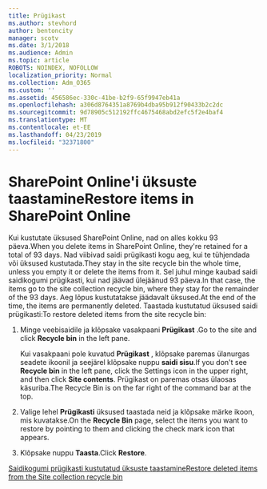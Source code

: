 ```yaml
---
title: Prügikast
ms.author: stevhord
author: bentoncity
manager: scotv
ms.date: 3/1/2018
ms.audience: Admin
ms.topic: article
ROBOTS: NOINDEX, NOFOLLOW
localization_priority: Normal
ms.collection: Adm_O365
ms.custom: ''
ms.assetid: 456586ec-330c-41be-b2f9-65f9947eb41a
ms.openlocfilehash: a306d8764351a8769b4dba95b912f90433b2c2dc
ms.sourcegitcommit: 9d78905c512192ffc4675468abd2efc5f2e4baf4
ms.translationtype: MT
ms.contentlocale: et-EE
ms.lasthandoff: 04/23/2019
ms.locfileid: "32371800"
---
```

# <a name="restore-items-in-sharepoint-online"></a><span data-ttu-id="6a676-102">SharePoint Online'i üksuste taastamine</span><span class="sxs-lookup"><span data-stu-id="6a676-102">Restore items in SharePoint Online</span></span>

<span data-ttu-id="6a676-103">Kui kustutate üksused SharePoint Online, nad on alles kokku 93 päeva.</span><span class="sxs-lookup"><span data-stu-id="6a676-103">When you delete items in SharePoint Online, they're retained for a total of 93 days.</span></span> <span data-ttu-id="6a676-104">Nad viibivad saidi prügikasti kogu aeg, kui te tühjendada või üksused kustutada.</span><span class="sxs-lookup"><span data-stu-id="6a676-104">They stay in the site recycle bin the whole time, unless you empty it or delete the items from it.</span></span> <span data-ttu-id="6a676-105">Sel juhul minge kaubad saidi saidikogumi prügikasti, kui nad jäävad ülejäänud 93 päeva.</span><span class="sxs-lookup"><span data-stu-id="6a676-105">In that case, the items go to the site collection recycle bin, where they stay for the remainder of the 93 days.</span></span> <span data-ttu-id="6a676-106">Aeg lõpus kustutatakse jäädavalt üksused.</span><span class="sxs-lookup"><span data-stu-id="6a676-106">At the end of the time, the items are permanently deleted.</span></span> <span data-ttu-id="6a676-107">Taastada kustutatud üksused saidi prügikasti:</span><span class="sxs-lookup"><span data-stu-id="6a676-107">To restore deleted items from the site recycle bin:</span></span>
  
1. <span data-ttu-id="6a676-108">Minge veebisaidile ja klõpsake vasakpaani **Prügikast** .</span><span class="sxs-lookup"><span data-stu-id="6a676-108">Go to the site and click **Recycle bin** in the left pane.</span></span> 
    
    <span data-ttu-id="6a676-109">Kui vasakpaani pole kuvatud **Prügikast** , klõpsake paremas ülanurgas seadete ikoonil ja seejärel klõpsake nuppu **saidi sisu**.</span><span class="sxs-lookup"><span data-stu-id="6a676-109">If you don't see **Recycle bin** in the left pane, click the Settings icon in the upper right, and then click **Site contents**.</span></span> <span data-ttu-id="6a676-110">Prügikast on paremas otsas ülaosas käsuriba.</span><span class="sxs-lookup"><span data-stu-id="6a676-110">The Recycle Bin is on the far right of the command bar at the top.</span></span>
    
2. <span data-ttu-id="6a676-111">Valige lehel **Prügikasti** üksused taastada neid ja klõpsake märke ikoon, mis kuvatakse.</span><span class="sxs-lookup"><span data-stu-id="6a676-111">On the **Recycle Bin** page, select the items you want to restore by pointing to them and clicking the check mark icon that appears.</span></span> 
    
3. <span data-ttu-id="6a676-112">Klõpsake nuppu **Taasta**.</span><span class="sxs-lookup"><span data-stu-id="6a676-112">Click **Restore**.</span></span>
    
[<span data-ttu-id="6a676-113">Saidikogumi prügikasti kustutatud üksuste taastamine</span><span class="sxs-lookup"><span data-stu-id="6a676-113">Restore deleted items from the Site collection recycle bin</span></span>](https://go.microsoft.com/fwlink/?linkid=866439)
  


